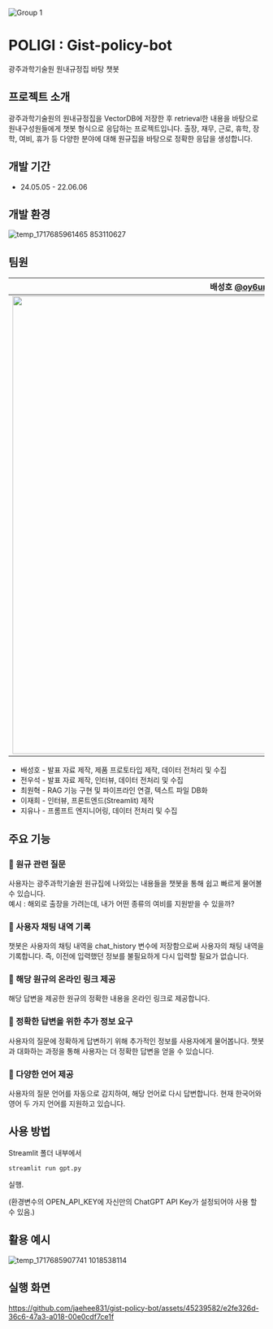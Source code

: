 ![Group 1](https://github.com/jaehee831/gist-policy-bot/assets/45239582/c8040cb6-c5b3-4708-80fd-3332f1d8b8e7)
# POLIGI : Gist-policy-bot
광주과학기술원 원내규정집 바탕 챗봇

## 프로젝트 소개
광주과학기술원의 원내규정집을 VectorDB에 저장한 후 retrieval한 내용을 바탕으로 원내구성원들에게 챗봇 형식으로 응답하는 프로젝트입니다. 출장, 재무, 근로, 휴학, 장학, 여비, 휴가 등 다양한 분야에 대해 원규집을 바탕으로 정확한 응답을 생성합니다.

## 개발 기간
* 24.05.05 - 22.06.06

## 개발 환경
![temp_1717685961465 853110627](https://github.com/jaehee831/gist-policy-bot/assets/79001832/cdf84611-959a-4116-8601-5c14166561ba)

## 팀원
| 배성호 [@oy6uns](https://github.com/oy6uns) | 전우석 [@usok1ng](https://github.com/usok1ng) | 최원혁 [@Wonhyeok316](https://github.com/Wonhyeok316) | 이재희 [@jaehee831](https://github.com/jaehee831) | 지유나 [@younaji](https://github.com/younaji) |
| :---: | :---: | :---: | :---: | :---: |
|<img width="900" src="https://github.com/jaehee831/gist-policy-bot/assets/45239582/708221c9-ecd6-4fce-ae84-dc0e06489005">|<img width="800" src="https://github.com/jaehee831/gist-policy-bot/assets/45239582/e4dbced3-ac8d-4dc1-af2f-332361976e1d">|<img width="600" src="https://github.com/jaehee831/gist-policy-bot/assets/45239582/93c1054f-7d1f-4dbb-8dc2-97da7e185dd5">|<img width="800" src="https://github.com/jaehee831/gist-policy-bot/assets/45239582/df63249d-f1ed-4042-82ba-8e75b4cef258">|<img width="900" src="https://github.com/jaehee831/gist-policy-bot/assets/45239582/cfe58a2e-3921-4a9d-9f37-373d2b5c73a5">|
- 배성호 - 발표 자료 제작, 제품 프로토타입 제작, 데이터 전처리 및 수집
- 전우석 - 발표 자료 제작, 인터뷰, 데이터 전처리 및 수집
- 최원혁 - RAG 기능 구현 및 파이프라인 연결, 텍스트 파일 DB화
- 이재희 - 인터뷰, 프론트엔드(Streamlit) 제작
- 지유나 - 프롬프트 엔지니어링, 데이터 전처리 및 수집

  
## 주요 기능
### 📌 원규 관련 질문
사용자는 광주과학기술원 원규집에 나와있는 내용들을 챗봇을 통해 쉽고 빠르게 물어볼 수 있습니다.   
예시 : 해외로 출장을 가려는데, 내가 어떤 종류의 여비를 지원받을 수 있을까?
### 📌 사용자 채팅 내역 기록
챗봇은 사용자의 채팅 내역을 chat_history 변수에 저장함으로써 사용자의 채팅 내역을 기록합니다. 즉, 이전에 입력했던 정보를 불필요하게 다시 입력할 필요가 없습니다.
### 📌 해당 원규의 온라인 링크 제공
해당 답변을 제공한 원규의 정확한 내용을 온라인 링크로 제공합니다.
### 📌 정확한 답변을 위한 추가 정보 요구
사용자의 질문에 정확하게 답변하기 위해 추가적인 정보를 사용자에게 물어봅니다. 챗봇과 대화하는 과정을 통해 사용자는 더 정확한 답변을 얻을 수 있습니다.
### 📌 다양한 언어 제공
사용자의 질문 언어를 자동으로 감지하여, 해당 언어로 다시 답변합니다. 현재 한국어와 영어 두 가지 언어를 지원하고 있습니다.
## 사용 방법
Streamlit 폴더 내부에서
```
streamlit run gpt.py
```
실행.

(환경변수의 OPEN_API_KEY에 자신만의 ChatGPT API Key가 설정되어야 사용 할 수 있음.)

## 활용 예시
![temp_1717685907741 1018538114](https://github.com/jaehee831/gist-policy-bot/assets/79001832/6a785f1c-3379-4242-92b3-53edd1310240)

## 실행 화면
https://github.com/jaehee831/gist-policy-bot/assets/45239582/e2fe326d-36c6-47a3-a018-00e0cdf7ce1f


